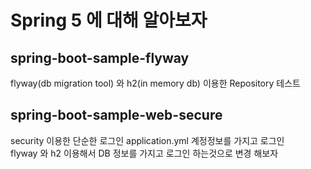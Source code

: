# Spring 5 에 대해 알아보자

## spring-boot-sample-flyway
flyway(db migration tool) 와 h2(in memory db) 이용한 Repository 테스트

## spring-boot-sample-web-secure
security 이용한 단순한 로그인 application.yml 계정정보를 가지고 로그인   
flyway 와 h2 이용해서 DB 정보를 가지고 로그인 하는것으로 변경 해보자